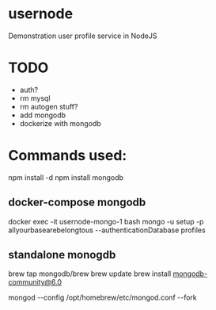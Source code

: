 # usernode

Demonstration user profile service in NodeJS

# TODO

- auth?
- rm mysql
- rm autogen stuff?
- add mongodb
- dockerize with mongodb

# Commands used:

npm install -d
npm install mongodb



## docker-compose mongodb

docker exec -it usernode-mongo-1 bash
mongo -u setup -p allyourbasearebelongtous --authenticationDatabase profiles


## standalone monogdb

brew tap mongodb/brew
brew update
brew install mongodb-community@6.0

mongod --config /opt/homebrew/etc/mongod.conf --fork
